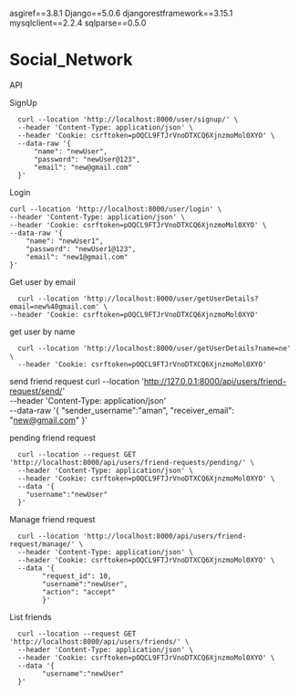 asgiref==3.8.1
Django==5.0.6
djangorestframework==3.15.1
mysqlclient==2.2.4
sqlparse==0.5.0
# Social_Network

API

SignUp

      curl --location 'http://localhost:8000/user/signup/' \
      --header 'Content-Type: application/json' \
      --header 'Cookie: csrftoken=pOQCL9FTJrVnoDTXCQ6XjnzmoMol0XYO' \
      --data-raw '{
          "name": "newUser",
          "password": "newUser@123",
          "email": "new@gmail.com"
      }'


Login

    curl --location 'http://localhost:8000/user/login' \
    --header 'Content-Type: application/json' \
    --header 'Cookie: csrftoken=pOQCL9FTJrVnoDTXCQ6XjnzmoMol0XYO' \
    --data-raw '{
        "name": "newUser1",
        "password": "newUser1@123",
        "email": "new1@gmail.com"
    }'

Get user by email
      
      curl --location 'http://localhost:8000/user/getUserDetails?email=new%40gmail.com' \
    --header 'Cookie: csrftoken=pOQCL9FTJrVnoDTXCQ6XjnzmoMol0XYO'

get user by name

      curl --location 'http://localhost:8000/user/getUserDetails?name=ne' \
      --header 'Cookie: csrftoken=pOQCL9FTJrVnoDTXCQ6XjnzmoMol0XYO'

send friend request
      curl --location 'http://127.0.0.1:8000/api/users/friend-request/send/' \
      --header 'Content-Type: application/json' \
      --data-raw '{
        "sender_username":"aman",
        "receiver_email": "new@gmail.com"
        }'

pending friend request

      curl --location --request GET 'http://localhost:8000/api/users/friend-requests/pending/' \
      --header 'Content-Type: application/json' \
      --header 'Cookie: csrftoken=pOQCL9FTJrVnoDTXCQ6XjnzmoMol0XYO' \
      --data '{
        "username":"newUser"
      }'

Manage friend request

      curl --location 'http://localhost:8000/api/users/friend-request/manage/' \
      --header 'Content-Type: application/json' \
      --header 'Cookie: csrftoken=pOQCL9FTJrVnoDTXCQ6XjnzmoMol0XYO' \
      --data '{
            "request_id": 10,
            "username":"newUser",
            "action": "accept"
            }'

List friends

      curl --location --request GET 'http://localhost:8000/api/users/friends/' \
      --header 'Content-Type: application/json' \
      --header 'Cookie: csrftoken=pOQCL9FTJrVnoDTXCQ6XjnzmoMol0XYO' \
      --data '{
            "username":"newUser"
      }'


